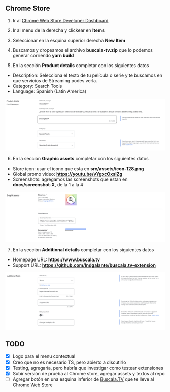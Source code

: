 ## Chrome Store

1. Ir al [Chrome Web Store Developer Dashboard](https://chrome.google.com/webstore/developer/dashboard)

2) Ir al menu de la derecha y clickear en **Items**

3. Seleccionar en la esquina superior derecha **New Item**

4) Buscamos y dropeamos el archivo **buscala-tv.zip** que lo podemos generar corriendo **yarn build**

5. En la sección **Product details** completar con los siguientes datos

- Description: Selecciona el texto de tu película o serie y te buscamos en que servicios de Streaming podes verla.
- Category: Search Tools
- Language: Spanish (Latin America)

![chrome-store-1](/docs/chrome-store-1.png)

6. En la sección **Graphic assets** completar con los siguientes datos

- Store icon: usar el icono que esta en **src/assets/icon-128.png**
- Global promo video: **https://youtu.be/vYgxcOxsIZg**
- Screenshots: agregamos las screenshots que estan en **docs/screenshot-X**, de la 1 a la 4

![chrome-store-2](/docs/chrome-store-2.png)

7. En la sección **Additional details** completar con los siguientes datos

- Homepage URL: **https://www.buscala.tv**
- Support URL: **https://github.com/lndgalante/buscala.tv-extension**

![chrome-store-3](/docs/chrome-store-3.png)

## TODO

- [x] Logo para el menu contextual
- [x] Creo que no es necesario TS, pero abierto a discutirlo
- [x] Testing, agregaría, pero habría que investigar como testear extensiones
- [x] Subir versión de prueba al Chrome store, agregar assets y textos al repo
- [ ] Agregar botón en una esquina inferior de [Buscala.TV](https://Buscala.tv) que te lleve al Chrome Web Store

